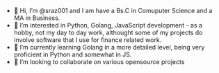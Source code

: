 - 👋 Hi, I’m @sraz001 and I am have a Bs.C in Comuputer Science and a MA in Business.
- 👀 I’m interested in Python, Golang, JavaScript development - as a hobby, not my day to day work, althought some of my projects do involve software that I use for finance related work.
- 🌱 I’m currently learning Golang in a more detailed level, being very proficient in Python and somewhat in JS.
- 💞️ I’m looking to collaborate on various opensource projects


<!---
sraz001/sraz001 is a ✨ special ✨ repository because its `README.md` (this file) appears on your GitHub profile.
You can click the Preview link to take a look at your changes.
--->
